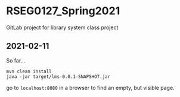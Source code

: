# RSEG0127_Spring2021

GitLab project for library system class project

## 2021-02-11
So far...

`mvn clean install`  
`java -jar target/lms-0.0.1-SNAPSHOT.jar`

go to `localhost:8080` in a browser to find an empty, but visible page.
